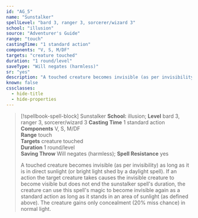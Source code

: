 ```yaml
---
id: "AG_5"
name: "Sunstalker"
spellLevel: "bard 3, ranger 3, sorcerer/wizard 3"
school: "illusion"
source: "Adventurer's Guide"
range: "touch"
castingTime: "1 standard action"
components: "V, S, M/DF"
targets: "creature touched"
duration: "1 round/level"
saveType: "Will negates (harmless)"
sr: "yes"
description: "A touched creature becomes invisible (as per invisibility) as long as it is in direct sunlight (or bright light shed by a daylight spell). If an action the target creature takes causes the invisible creature to become visible but does not end the sunstalker spell's duration, the creature can use this spell's magic to become invisible again as a standard action as long as it stands in an area of sunlight (as defined above). The creature gains only concealment (20% miss chance) in normal light."
known: false
cssclasses:
  - hide-title
  - hide-properties
---
```


> [!spellbook-spell-block] Sunstalker
> **School:** illusion; **Level** bard 3, ranger 3, sorcerer/wizard 3
> **Casting Time** 1 standard action  
> **Components** V, S, M/DF  
> **Range** touch  
> **Targets** creature touched  
> **Duration** 1 round/level  
> **Saving Throw** Will negates (harmless); **Spell Resistance** yes
> 
> A touched creature becomes invisible (as per invisibility) as long as it is in direct sunlight (or bright light shed by a daylight spell). If an action the target creature takes causes the invisible creature to become visible but does not end the sunstalker spell's duration, the creature can use this spell's magic to become invisible again as a standard action as long as it stands in an area of sunlight (as defined above). The creature gains only concealment (20% miss chance) in normal light.